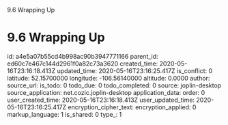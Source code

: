 9.6 Wrapping Up

# 9.6 Wrapping Up

id: a4e5a07b55cd4b998ac90b3947771166
parent_id: ed60c7e467c144d2961f0a82c73a3620
created_time: 2020-05-16T23:16:18.413Z
updated_time: 2020-05-16T23:16:25.417Z
is_conflict: 0
latitude: 52.15700000
longitude: -106.56140000
altitude: 0.0000
author: 
source_url: 
is_todo: 0
todo_due: 0
todo_completed: 0
source: joplin-desktop
source_application: net.cozic.joplin-desktop
application_data: 
order: 0
user_created_time: 2020-05-16T23:16:18.413Z
user_updated_time: 2020-05-16T23:16:25.417Z
encryption_cipher_text: 
encryption_applied: 0
markup_language: 1
is_shared: 0
type_: 1